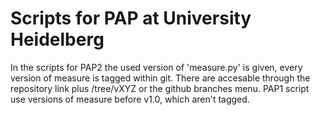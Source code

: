 # Scripts for PAP at University Heidelberg

In the scripts for PAP2 the used version of 'measure.py' is given, every version of measure is tagged within git.
There are accesable through the repository link plus /tree/vXYZ or the github branches menu.
PAP1 script use versions of measure before v1.0, which aren't tagged.
